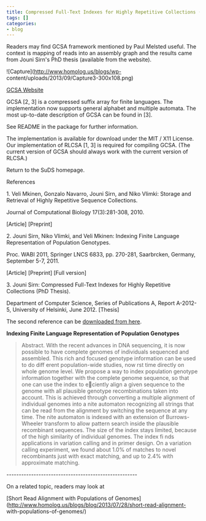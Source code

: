 ```yaml
---
title: Compressed Full-Text Indexes for Highly Repetitive Collections (Jouni Sir&eacute;n)
tags: []
categories:
- blog
---
```

Readers may find GCSA framework mentioned by Paul Melsted useful. The context
is mapping of reads into an assembly graph and the results came from Jouni
Sirn's PhD thesis (available from the website).
<!--more-->

![Capture](http://www.homolog.us/blogs/wp-
content/uploads/2013/09/Capture3-300x108.png)

[GCSA Website](http://www.cs.helsinki.fi/group/suds/gcsa/)

>

GCSA [2, 3] is a compressed suffix array for finite languages. The
implementation now supports general alphabet and multiple automata. The most
up-to-date description of GCSA can be found in [3].

See README in the package for further information.

The implementation is available for download under the MIT / X11 License. Our
implementation of RLCSA [1, 3] is required for compiling GCSA. (The current
version of GCSA should always work with the current version of RLCSA.)

Return to the SuDS homepage.

References

1\. Veli Mkinen, Gonzalo Navarro, Jouni Sirn, and Niko Vlimki: Storage and
Retrieval of Highly Repetitive Sequence Collections.

Journal of Computational Biology 17(3):281-308, 2010.

[Article] [Preprint]

2\. Jouni Sirn, Niko Vlimki, and Veli Mkinen: Indexing Finite Language
Representation of Population Genotypes.

Proc. WABI 2011, Springer LNCS 6833, pp. 270-281, Saarbrcken, Germany,
September 5-7, 2011.

[Article] [Preprint] [Full version]

3\. Jouni Sirn: Compressed Full-Text Indexes for Highly Repetitive Collections
(PhD Thesis).

Department of Computer Science, Series of Publications A, Report A-2012-5,
University of Helsinki, June 2012. [Thesis]

The second reference can be [downloaded from
here](http://arxiv.org/pdf/1010.2656v4.pdf).

**Indexing Finite Language Representation of Population Genotypes**

> Abstract. With the recent advances in DNA sequencing, it is now possible to
have complete genomes of individuals sequenced and assembled. This rich and
focused genotype information can be used to do diff erent population-wide
studies, now rst time directly on whole genome level. We propose a way to
index population genotype information together with the complete genome
sequence, so that one can use the index to eciently align a given sequence to
the genome with all plausible genotype recombinations taken into account. This
is achieved through converting a multiple alignment of individual genomes into
a nite automaton recognizing all strings that can be read from the alignment
by switching the sequence at any time. The nite automaton is indexed with an
extension of Burrows-Wheeler transform to allow pattern search inside the
plausible recombinant sequences. The size of the index stays limited, because
of the high similarity of individual genomes. The index fi nds applications in
variation calling and in primer design. On a variation calling experiment, we
found about 1.0% of matches to novel recombinants just with exact matching,
and up to 2.4% with approximate matching.

\-----------------------------------------------------

On a related topic, readers may look at

[Short Read Alignment with Populations of
Genomes](http://www.homolog.us/blogs/blog/2013/07/28/short-read-alignment-
with-populations-of-genomes/)

